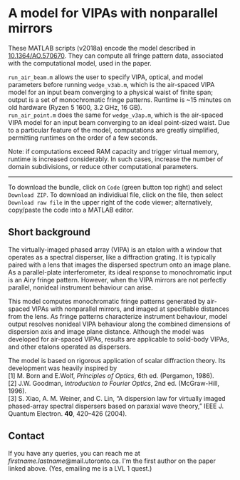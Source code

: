 # A model for VIPAs with nonparallel mirrors
These MATLAB scripts (v2018a) encode the model described in [10.1364/AO.570670](https://doi.org/10.1364/AO.570670).  They can compute all fringe pattern data, associated with the computational model, used in the paper.

`run_air_beam.m` allows the user to specify VIPA, optical, and model parameters before running `wedge_v3ab.m`, which is the air-spaced VIPA model for an input beam converging to a physical waist of finite span; output is a set of monochromatic fringe patterns.  Runtime is ~15 minutes on old hardware (Ryzen 5 1600, 3.2 GHz, 16 GB).  
`run_air_point.m` does the same for `wedge_v3ap.m`, which is the air-spaced VIPA model for an input beam converging to an ideal point-sized waist.  Due to a particular feature of the model, computations are greatly simplified, permitting runtimes on the order of a few seconds.  

Note: if computations exceed RAM capacity and trigger virtual memory, runtime is increased considerably.  In such cases, increase the number of domain subdivisions, or reduce other computational parameters.

---

To download the bundle, click on `Code` (green button top right) and select `Download ZIP`.  To download an individiual file, click on the file, then select `Download raw file` in the upper right of the code viewer; alternatively, copy/paste the code into a MATLAB editor.

## Short background
The virtually-imaged phased array (VIPA) is an etalon with a window that operates as a spectral disperser, like a diffraction grating.  It is typically paired with a lens that images the dispersed spectrum onto an image plane.  As a parallel-plate interferometer, its ideal response to monochromatic input is an Airy fringe pattern.  However, when the VIPA mirrors are not perfectly parallel, nonideal instrument behaviour can arise.

This model computes monochromatic fringe patterns generated by air-spaced VIPAs with nonparallel mirrors, and imaged at specifiable distances from the lens.  As fringe patterns characterize instrument behaviour, model output resolves nonideal VIPA behaviour along the combined dimensions of dispersion axis and image plane distance.  Although the model was developed for air-spaced VIPAs, results are applicable to solid-body VIPAs, and other etalons operated as dispersers.

The model is based on rigorous application of scalar diffraction theory.  Its development was heavily inspired by  
[1] M. Born and E.Wolf, *Principles of Optics*, 6th ed. (Pergamon, 1986).  
[2] J.W. Goodman, *Introduction to Fourier Optics*, 2nd ed. (McGraw-Hill, 1996).  
[3] S. Xiao, A. M. Weiner, and C. Lin, “A dispersion law for virtually imaged phased-array spectral dispersers based on paraxial wave theory,” IEEE J. Quantum Electron. **40**, 420–426 (2004).

## Contact

If you have any queries, you can reach me at *firstname.lastname*@mail.utoronto.ca.  I'm the first author on the paper linked above.  (Yes, emailing me is a LVL 1 quest.)
